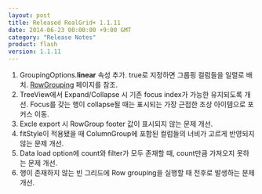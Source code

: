 ```yaml
---
layout: post
title: Released RealGrid+ 1.1.11
date: 2014-06-23 00:00:00 +9:00 GMT
category: "Release Notes"
product: flash
version: 1.1.11
---
```


1. GroupingOptions.**linear** 속성 추가. true로 지정하면 그룹핑 컬럼들을 일렬로 배치. [RowGrouping](http://demo.realgrid.com/Demo/RowGrouping) 페이지를 참조.
2. TreeView에서 Expand/Collapse 시 기존 focus index가 가능한 유지되도록 개선. Focus를 갖는 행이 collapse될 때는 표시되는 가장 근접한 조상 아이템으로 포커스 이동.
3. Excle export 시 RowGroup footer 값이 표시되지 않는 문제 개선.
4. fitStyle이 적용됐을 때 ColumnGroup에 포함된 컬럼들의 너비가 고르게 반영되지 않는 문제 개선.
5. Data load option에 count와 filter가 모두 존재할 때, count만큼 가져오지 못하는 문제 개선.
6. 행이 존재하지 않는 빈 그리드에 Row grouping을 실행할 때 전후로 발생하는 문제 개선.
